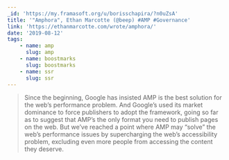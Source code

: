 ```yaml
---
_id: 'https://my.framasoft.org/u/borisschapira/?n0uZsA'
title: '"Amphora", Ethan Marcotte (@beep) #AMP #Governance'
link: 'https://ethanmarcotte.com/wrote/amphora/'
date: '2019-08-12'
tags:
    - name: amp
      slug: amp
    - name: boostmarks
      slug: boostmarks
    - name: ssr
      slug: ssr
---
```


<div class="markdown"><blockquote>
<p>Since the beginning, Google has insisted AMP is the best solution for the web’s performance problem. And Google’s used its market dominance to force publishers to adopt the framework, going so far as to suggest that AMP’s the only format you need to publish pages on the web. But we’ve reached a point where AMP may “solve” the web’s performance issues by supercharging the web’s accessibility problem, excluding even more people from accessing the content they deserve.
</p>
</blockquote></div>
